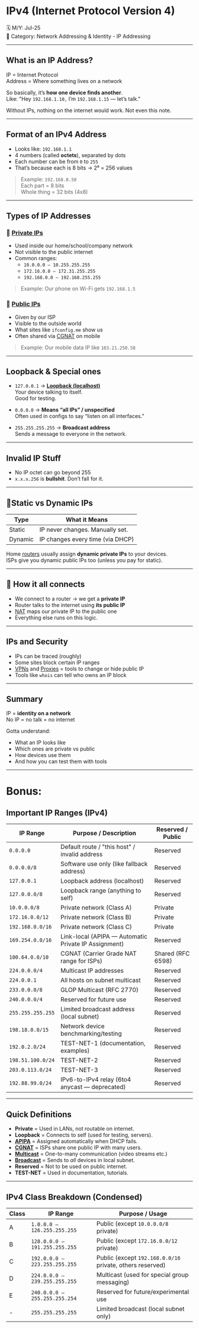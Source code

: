 # IPv4 (Internet Protocol Version 4)

🗓️ M/Y: Jul-25  
📂 Category: Network Addressing & Identity - IP Addressing 

---

##  What is an IP Address?

IP = Internet Protocol  
Address = Where something lives on a network

So basically, it’s **how one device finds another**.  
Like: "Hey `192.168.1.10,` I’m `192.168.1.15` — let’s talk."

Without IPs, nothing on the internet would work. Not even this note.

---

## Format of an IPv4 Address

- Looks like: `192.168.1.1`
- 4 numbers (called **octets**), separated by dots
- Each number can be from `0` to `255`
- That’s because each is 8 bits → 2⁸ = 256 values

> Example: `192.168.0.50`  
Each part = 8 bits  
Whole thing = 32 bits (4x8)

---

## Types of IP Addresses

### 🔸 [Private IPs](https://github.com/bwbearr/Field-Notes/blob/1d395413dc0802cdb4c8534caaf7f8ceaaff0846/Networking/5.%20Network%20Addressing%20%26%20Identity/5.1%20-%20IP%20Addressing/5.1.3%20-%20Private%20vs%20Public%20IP.md)
- Used inside our home/school/company network
- Not visible to the public internet
- Common ranges:
  - `10.0.0.0 – 10.255.255.255`
  - `172.16.0.0 – 172.31.255.255`
  - `192.168.0.0 – 192.168.255.255`

> Example: Our phone on Wi-Fi gets `192.168.1.5`

### 🔹 [Public IPs](https://github.com/bwbearr/Field-Notes/blob/1d395413dc0802cdb4c8534caaf7f8ceaaff0846/Networking/5.%20Network%20Addressing%20%26%20Identity/5.1%20-%20IP%20Addressing/5.1.3%20-%20Private%20vs%20Public%20IP.md)
- Given by our ISP
- Visible to the outside world
- What sites like `ifconfig.me` show us
- Often shared via [CGNAT](https://github.com/bwbearr/Field-Notes/blob/1d395413dc0802cdb4c8534caaf7f8ceaaff0846/Networking/5.%20Network%20Addressing%20%26%20Identity/5.1%20-%20IP%20Addressing/5.1.8%20-%20NAT%20%26%20CGNAT.md) on mobile

> Example: Our mobile data IP like `103.21.250.58`

---

## Loopback & Special ones

- `127.0.0.1` → [**Loopback (localhost)**](https://github.com/bwbearr/Field-Notes/blob/1d395413dc0802cdb4c8534caaf7f8ceaaff0846/Networking/5.%20Network%20Addressing%20%26%20Identity/5.1%20-%20IP%20Addressing/5.1.4%20-%20Loopback%20IP.md)  
  Your device talking to itself.  
  Good for testing.

- `0.0.0.0` → **Means “all IPs” / unspecified**  
  Often used in configs to say “listen on all interfaces.”

- `255.255.255.255` → **Broadcast address**  
  Sends a message to everyone in the network.

---

## Invalid IP Stuff

- No IP octet can go beyond 255
- `x.x.x.256` is **bullshit**. Don’t fall for it.

---

## 📍Static vs Dynamic IPs

| Type   | What it Means                     |
|--------|----------------------------------|
| Static | IP never changes. Manually set.  |
| Dynamic | IP changes every time (via DHCP) |

Home [routers](https://github.com/bwbearr/Field-Notes/blob/1d395413dc0802cdb4c8534caaf7f8ceaaff0846/Networking/3.%20Network%20Hardware%20%26%20Topologies/3.1%20-%20Devices/3.1.5%20-%20Router.md) usually assign **dynamic private IPs** to your devices.  
ISPs give you dynamic public IPs too (unless you pay for static).

---

## 🧩 How it all connects

- We connect to a router → we get a **private IP**
- Router talks to the internet using **its public IP**
- [NAT](https://github.com/bwbearr/Field-Notes/blob/1d395413dc0802cdb4c8534caaf7f8ceaaff0846/Networking/7.%20Protocols/7.3%20-%20Network%20Layer%20Protocols/NAT-PAT-CGNAT.md) maps our private IP to the public one
- Everything else runs on this logic.

---

## IPs and Security

- IPs can be traced (roughly)
- Some sites block certain IP ranges
- [VPNs](https://github.com/bwbearr/Field-Notes/blob/1d395413dc0802cdb4c8534caaf7f8ceaaff0846/Networking/9.%20Security%20Concepts/VPN.md) and [Proxies](https://github.com/bwbearr/Field-Notes/blob/1d395413dc0802cdb4c8534caaf7f8ceaaff0846/Networking/9.%20Security%20Concepts/Proxy.md) = tools to change or hide public IP
- Tools like `whois` can tell who owns an IP block

---


## Summary

IP = **identity on a network**  
No IP = no talk = no internet

 Gotta understand:
- What an IP looks like
- Which ones are private vs public
- How devices use them
- And how you can test them with tools

---

# Bonus:


## Important IP Ranges (IPv4)

| IP Range                  | Purpose / Description                                  | Reserved / Public |
|---------------------------|--------------------------------------------------------|-------------------|
| `0.0.0.0`                 | Default route / "this host" / invalid address          | Reserved          |
| `0.0.0.0/8`               | Software use only (like fallback address)              | Reserved          |
| `127.0.0.1`               | Loopback address (localhost)                           | Reserved          |
| `127.0.0.0/8`             | Loopback range (anything to self)                      | Reserved          |
| `10.0.0.0/8`              | Private network (Class A)                              | Private           |
| `172.16.0.0/12`           | Private network (Class B)                              | Private           |
| `192.168.0.0/16`          | Private network (Class C)                              | Private           |
| `169.254.0.0/16`          | Link-local (APIPA — Automatic Private IP Assignment)   | Reserved          |
| `100.64.0.0/10`           | CGNAT (Carrier Grade NAT range for ISPs)               | Shared (RFC 6598) |
| `224.0.0.0/4`             | Multicast IP addresses                                 | Reserved          |
| `224.0.0.1`               | All hosts on subnet multicast                          | Reserved          |
| `233.0.0.0/8`             | GLOP Multicast (RFC 2770)                              | Reserved          |
| `240.0.0.0/4`             | Reserved for future use                                | Reserved          |
| `255.255.255.255`         | Limited broadcast address (local subnet)               | Reserved          |
| `198.18.0.0/15`           | Network device benchmarking/testing                    | Reserved          |
| `192.0.2.0/24`            | TEST-NET-1 (documentation, examples)                   | Reserved          |
| `198.51.100.0/24`         | TEST-NET-2                                             | Reserved          |
| `203.0.113.0/24`          | TEST-NET-3                                             | Reserved          |
| `192.88.99.0/24`          | IPv6-to-IPv4 relay (6to4 anycast — deprecated)         | Reserved          |

---

## Quick Definitions

- **Private** = Used in LANs, not routable on internet.
- **Loopback** = Connects to self (used for testing, servers).
- [**APIPA**](https://github.com/bwbearr/Field-Notes/blob/1d395413dc0802cdb4c8534caaf7f8ceaaff0846/Networking/5.%20Network%20Addressing%20%26%20Identity/5.1%20-%20IP%20Addressing/5.1.5%20-%20APIPA.md) = Assigned automatically when DHCP fails.
- [**CGNAT**](https://github.com/bwbearr/Field-Notes/blob/1d395413dc0802cdb4c8534caaf7f8ceaaff0846/Networking/5.%20Network%20Addressing%20%26%20Identity/5.1%20-%20IP%20Addressing/5.1.8%20-%20NAT%20%26%20CGNAT.md) = ISPs share one public IP with many users.
- [**Multicast**](https://github.com/bwbearr/Field-Notes/blob/1d395413dc0802cdb4c8534caaf7f8ceaaff0846/Networking/2.%20Types/2.2%20-%20Communication%20Types/2.2.3%20-%20Multicast.md) = One-to-many communication (video streams etc.)
- [**Broadcast**](https://github.com/bwbearr/Field-Notes/blob/1d395413dc0802cdb4c8534caaf7f8ceaaff0846/Networking/2.%20Types/2.2%20-%20Communication%20Types/2.2.2%20-%20Broadcast.md) = Sends to *all* devices in local subnet.
- **Reserved** = Not to be used on public internet.
- **TEST-NET** = Used in documentation, tutorials.

---

## IPv4 Class Breakdown (Condensed)

| Class | IP Range                         | Purpose / Usage                            |
|-------|----------------------------------|--------------------------------------------|
| A     | `1.0.0.0 – 126.255.255.255`      | Public (except `10.0.0.0/8` private)        |
| B     | `128.0.0.0 – 191.255.255.255`    | Public (except `172.16.0.0/12` private)     |
| C     | `192.0.0.0 – 223.255.255.255`    | Public (except `192.168.0.0/16` private, others reserved) |
| D     | `224.0.0.0 – 239.255.255.255`    | Multicast (used for special group messaging) |
| E     | `240.0.0.0 – 255.255.255.254`    | Reserved for future/experimental use        |
| -     | `255.255.255.255`                | Limited broadcast (local subnet only)       |

